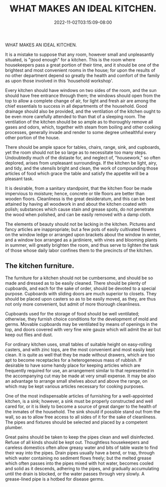﻿---
title: "WHAT MAKES AN IDEAL KITCHEN."
date: 2022-11-02T03:15:09-08:00
description: "Kitchen Tips for Web Success"
featured_image: "/images/Kitchen.jpg"
tags: ["Kitchen"]
---

WHAT MAKES AN IDEAL KITCHEN. 

It is a mistake to suppose that any room, however small and unpleasantly situated, is "good enough" for a kitchen. This is the room where housekeepers pass a great portion of their time, and it should be one of the brightest and most convenient rooms in the house; for upon the results of no other department depend so greatly the health and comfort of the family as upon those involved in this 'household workshop'. 

Every kitchen should have windows on two sides of the room, and the sun should have free entrance through them; the windows should open from the top to allow a complete change of air, for light and fresh air are among the chief essentials to success in all departments of the household. Good drainage should also be provided, and the ventilation of the kitchen ought to be even more carefully attended to than that of a sleeping room. The ventilation of the kitchen should be so ample as to thoroughly remove all gases and odors, which, together with steam from boiling and other cooking processes, generally invade and render to some degree unhealthful every other portion of the house.  

There should be ample space for tables, chairs, range, sink, and cupboards, yet the room should not be so large as to necessitate too many steps. Undoubtedly much of the distaste for, and neglect of, "housework," so often deplored, arises from unpleasant surroundings. If the kitchen be light, airy, and tidy, and the utensils bright and clean, the work of compounding those articles of food which grace the table and satisfy the appetite will be a pleasant task. 

It is desirable, from a sanitary standpoint, that the kitchen floor be made impervious to moisture; hence, concrete or tile floors are better than wooden floors. Cleanliness is the great desideratum, and this can be best attained by having all woodwork in and about the kitchen coated with polish; substances which cause stain and grease spots, do not penetrate the wood when polished, and can be easily removed with a damp cloth.  

The elements of beauty should not be lacking in the kitchen. Pictures and fancy articles are inappropriate; but a few pots of easily cultivated flowers on the window ledge or arranged upon brackets about the window in winter, and a window box arranged as a jardiniere, with vines and blooming plants in summer, will greatly brighten the room, and thus serve to lighten the task of those whose daily labor confines them to the precincts of the kitchen. 

The kitchen furniture.
---------------------- 

The furniture for a kitchen should not be cumbersome, and should be so made and dressed as to be easily cleaned. There should be plenty of cupboards, and each for the sake of order, should be devoted to a special purpose. Cupboards with sliding doors are much superior to closets. They should be placed upon casters so as to be easily moved, as they, are thus not only more convenient, but admit of more thorough cleanliness. 

Cupboards used for the storage of food should be well ventilated; otherwise, they furnish choice conditions for the development of mold and germs. Movable cupboards may be ventilated by means of openings in the top, and doors covered with very fine wire gauze which will admit the air but keep out flies and dust. 

For ordinary kitchen uses, small tables of suitable height on easy-rolling casters, and with zinc tops, are the most convenient and most easily kept clean. It is quite as well that they be made without drawers, which are too apt to become receptacles for a heterogeneous mass of rubbish. If desirable to have some handy place for keeping articles which are frequently required for use, an arrangement similar to that represented in the accompanying cut may be made at very small expense. It may be also an advantage to arrange small shelves about and above the range, on which may be kept various articles necessary for cooking purposes. 

One of the most indispensable articles of furnishing for a well-appointed kitchen, is a sink; however, a sink must be properly constructed and well cared for, or it is likely to become a source of great danger to the health of the inmates of the household.  The sink should if possible stand out from the wall, so as to allow free access to all sides of it for the sake of cleanliness. The pipes and fixtures should be selected and placed by a competent plumber. 

Great pains should be taken to keep the pipes clean and well disinfected. Refuse of all kinds should be kept out. Thoughtless housekeepers and careless domestics often allow greasy water and bits of table waste to find their way into the pipes. Drain pipes usually have a bend, or trap, through which water containing no sediment flows freely; but the melted grease which often passes into the pipes mixed with hot water, becomes cooled and solid as it descends, adhering to the pipes, and gradually accumulating until the drain is blocked, or the water passes through very slowly. A grease-lined pipe is a hotbed for disease germs.


